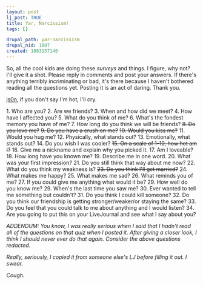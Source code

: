 ```yaml
--- 
layout: post
lj_post: TRUE
title: Yar, Narcissism!
tags: []

drupal_path: yar-narcissism
drupal_nid: 1807
created: 1083157140
---
```

So, all the cool kids are doing these <i>surveys</i> and things. I figure, why not? I'll give it a shot. Please reply in comments and post your answers. If there's anything terribly incriminating or bad, it's there because I haven't bothered reading all the questions yet. Posting it is an act of daring. Thank you.

<a href="http://js0n.livejournal.com">js0n</a>, if you don't say I'm hot, I'll cry.

<lj-cut text="Ye Olde Survey">
1. Who are you?
2. Are we friends?
3. When and how did we meet?
4. How have I affected you?
5. What do you think of me?
6. What's the fondest memory you have of me?
7. How long do you think we will be friends?
<strike>8. Do you love me?</strike>
<strike>9. Do you have a crush on me?</strike>
<strike>10. Would you kiss me?</strike>
11. Would you hug me?
12. Physically, what stands out?
13. Emotionally, what stands out?
14. Do you wish I was cooler?
<strike>15. On a scale of 1-10, how hot am I?</strike>
16. Give me a nickname and explain why you picked it.
17. Am I loveable?
18. How long have you known me?
19. Describe me in one word.
20. What was your first impression?
21. Do you still think that way about me now?
22. What do you think my weakness is?
<strike>23. Do you think I'll get married?</strike>
24. What makes me happy?
25. What makes me sad?
26. What reminds you of me?
27. If you could give me anything what would it be?
29. How well do you know me?
29. When's the last time you saw me?
30. Ever wanted to tell me something but couldn't?
31. Do you think I could kill someone?
32. Do you think our friendship is getting stronger/weaker/or staying the same?
33. Do you feel that you could talk to me about anything and I would listen?
34. Are you going to put this on your LiveJournal and see what I say about you?</lj-cut>

<i>ADDENDUM: You know, I was really serious when I said that I hadn't read all of the questions on that quiz when I posted it. After giving a closer look, I think I should never ever do that again. Consider the above questions redacted.

Really, seriously, I copied it from someone else's LJ before filling it out. I swear.

Cough.</i>
